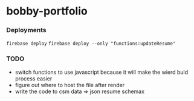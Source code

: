 # bobby-portfolio
### Deployments 
`firebase deploy`
`firebase deploy --only "functions:updateResume"`


### TODO

- switch functions to use javascript because it will make the wierd buld process easier
- figure out where to host the file after render
- write the code to csm data => json resume schemax